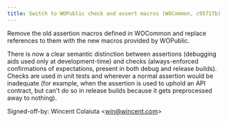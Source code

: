 ```yaml
---
title: Switch to WOPublic check and assert macros (WOCommon, c9571fb)
---
```


Remove the old assertion macros defined in WOCommon and replace references to them with the new macros provided by WOPublic.

There is now a clear semantic distinction between assertions (debugging aids used only at development-time) and checks (always-enforced confirmations of expectations, present in both debug and release builds). Checks are used in unit tests and wherever a normal assertion would be inadequate (for example, when the assertion is used to uphold an API contract, but can't do so in release builds because it gets preprocessed away to nothing).

Signed-off-by: Wincent Colaiuta &lt;win@wincent.com&gt;
